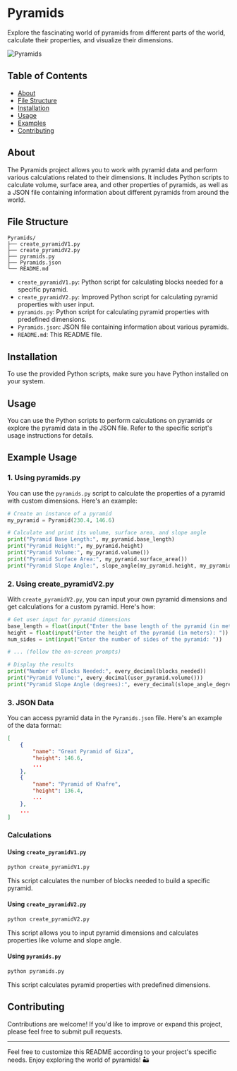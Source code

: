 # Pyramids 

Explore the fascinating world of pyramids from different parts of the world, calculate their properties, and visualize their dimensions.

![Pyramids](https://img.shields.io/badge/Pyramids-Exploration-brightgreen)

## Table of Contents

- [About](#about)
- [File Structure](#file-structure)
- [Installation](#installation)
- [Usage](#usage)
- [Examples](#examples)
- [Contributing](#contributing)

## About

The Pyramids project allows you to work with pyramid data and perform various calculations related to their dimensions. It includes Python scripts to calculate volume, surface area, and other properties of pyramids, as well as a JSON file containing information about different pyramids from around the world.

## File Structure

```plaintext
Pyramids/
├── create_pyramidV1.py
├── create_pyramidV2.py
├── pyramids.py
├── Pyramids.json
└── README.md
```

- `create_pyramidV1.py`: Python script for calculating blocks needed for a specific pyramid.
- `create_pyramidV2.py`: Improved Python script for calculating pyramid properties with user input.
- `pyramids.py`: Python script for calculating pyramid properties with predefined dimensions.
- `Pyramids.json`: JSON file containing information about various pyramids.
- `README.md`: This README file.

## Installation

To use the provided Python scripts, make sure you have Python installed on your system.

## Usage

You can use the Python scripts to perform calculations on pyramids or explore the pyramid data in the JSON file. Refer to the specific script's usage instructions for details.


## Example Usage

### 1. Using pyramids.py

You can use the `pyramids.py` script to calculate the properties of a pyramid with custom dimensions. Here's an example:

```python
# Create an instance of a pyramid
my_pyramid = Pyramid(230.4, 146.6)

# Calculate and print its volume, surface area, and slope angle
print("Pyramid Base Length:", my_pyramid.base_length)
print("Pyramid Height:", my_pyramid.height)
print("Pyramid Volume:", my_pyramid.volume())
print("Pyramid Surface Area:", my_pyramid.surface_area())
print("Pyramid Slope Angle:", slope_angle(my_pyramid.height, my_pyramid.base_length))
```

### 2. Using create_pyramidV2.py

With `create_pyramidV2.py`, you can input your own pyramid dimensions and get calculations for a custom pyramid. Here's how:

```python
# Get user input for pyramid dimensions
base_length = float(input("Enter the base length of the pyramid (in meters): "))
height = float(input("Enter the height of the pyramid (in meters): "))
num_sides = int(input("Enter the number of sides of the pyramid: "))

# ... (follow the on-screen prompts)

# Display the results
print("Number of Blocks Needed:", every_decimal(blocks_needed))
print("Pyramid Volume:", every_decimal(user_pyramid.volume()))
print("Pyramid Slope Angle (degrees):", every_decimal(slope_angle_degrees))
```

### 3. JSON Data

You can access pyramid data in the `Pyramids.json` file. Here's an example of the data format:

```json
[
    {
        "name": "Great Pyramid of Giza",
        "height": 146.6,
        ...
    },
    {
        "name": "Pyramid of Khafre",
        "height": 136.4,
        ...
    },
    ...
]
```

### Calculations

#### Using `create_pyramidV1.py`

```bash
python create_pyramidV1.py
```

This script calculates the number of blocks needed to build a specific pyramid.

#### Using `create_pyramidV2.py`

```bash
python create_pyramidV2.py
```

This script allows you to input pyramid dimensions and calculates properties like volume and slope angle.

#### Using `pyramids.py`

```bash
python pyramids.py
```

This script calculates pyramid properties with predefined dimensions.

## Contributing

Contributions are welcome! If you'd like to improve or expand this project, please feel free to submit pull requests.

---

Feel free to customize this README according to your project's specific needs. Enjoy exploring the world of pyramids! 🏜️
